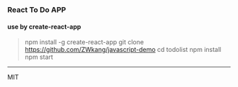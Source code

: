 ### React To Do APP
#### use by create-react-app
> npm install -g create-react-app
> git clone https://github.com/ZWkang/javascript-demo
> cd todolist
> npm install 
> npm start
---
MIT